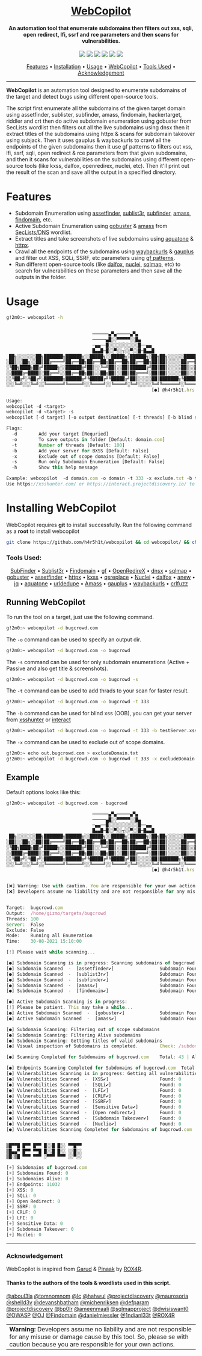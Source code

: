 <h1 align="center"><a href="https://github.com/h4r5h1t/webcopilot/">WebCopilot</a></h1>
<h4 align="center">An automation tool that enumerate subdomains then filters out xss, sqli, open redirect, lfi, ssrf and rce parameters and then scans for vulnerabilities.</h4>

<p align="center">
<a href="https://twitter.com/h4r5h1t_hrs"><img src="https://img.shields.io/twitter/follow/h4r5h1t_hrs?style=social"></a>
<a href="https://github.com/h4r5h1t?tab=followers"><img src="https://img.shields.io/github/followers/h4r5h1t?style=social"></a>
<a href="https://github.com/h4r5h1t/webcopilot/issues"><img src="https://img.shields.io/badge/contributions-welcome-brightgreen.svg?style=flat"></a>
<a href="https://github.com/h4r5h1t/webcopilot/blob/master/LICENSE"><img src="https://img.shields.io/badge/License-MIT-yellow.svg"></a>
<a href="#"><img src="https://img.shields.io/badge/Made%20with-Bash-1f425f.svg"></a>
<a href="#"><img src="https://madewithlove.org.in/badge.svg"></a>
</p>

<p align="center">
  <a href="#features">Features</a> •
  <a href="#installing-webCopilot">Installation</a> •
  <a href="#usage">Usage</a> •
  <a href="#running-webcopilot">WebCopilot</a> •
  <a href="#tools-used">Tools Used</a> •
  <a href="#acknowledgement">Acknowledgement</a>
</p>

---

**WebCopilot** is an automation tool designed to enumerate subdomains of the target and detect bugs using different open-source tools.

The script first enumerate all the subdomains of the given target domain using assetfinder, sublister, subfinder, amass, findomain, hackertarget, riddler and crt then do active subdomain enumeration using gobuster from SecLists wordlist then filters out all the live subdomains using dnsx then it extract titles of the subdomains using httpx & scans for subdomain takeover using subjack. Then it uses gauplus & waybackurls to crawl all the endpoints of the given subdomains then it use gf patterns to filters out xss, lfi, ssrf, sqli, open redirect & rce parameters from that given subdomains, and then it scans for vulnerabilities on the subdomains using different open-source tools (like kxss, dalfox, openredirex, nuclei, etc). Then it'll print out the result of the scan and save all the output in a specified directory. 

# Features

- Subdomain Enumeration using [assetfinder](https://github.com/tomnomnom/assetfinder), [sublist3r](https://github.com/aboul3la/Sublist3r), [subfinder](https://github.com/projectdiscovery/subfinder), [amass](https://github.com/OWASP/Amass), [findomain](https://github.com/Findomain/Findomain), etc.
- Active Subdomain Enumeration using [gobuster](https://github.com/OJ/gobuster) & [amass](https://github.com/OWASP/Amass) from [SecLists/DNS](https://github.com/danielmiessler/SecLists/tree/master/Discovery/DNS) wordlist.
- Extract titles and take screenshots of live subdomains using [aquatone](https://github.com/michenriksen/aquatone) & [httpx](https://github.com/projectdiscovery/httpx).
- Crawl all the endpoints of the subdomains using [waybackurls](https://github.com/tomnomnom/waybackurls) & [gauplus](https://github.com/bp0lr/gauplus) and filter out XSS, SQLi, SSRF, etc parameters using [gf patterns](https://github.com/tomnomnom/gf).
- Run different open-source tools (like [dalfox](https://github.com/hahwul/dalfox), [nuclei](https://github.com/projectdiscovery/nuclei), [sqlmap](https://github.com/sqlmapproject/sqlmap), etc) to search for vulnerabilities on these parameters and then save all the outputs in the folder.


# Usage
```bash
g!2m0:~ webcopilot -h
```

```js
             
                                ──────▄▀▄─────▄▀▄
                                ─────▄█░░▀▀▀▀▀░░█▄
                                ─▄▄──█░░░░░░░░░░░█──▄▄
                                █▄▄█─█░░▀░░┬░░▀░░█─█▄▄█
 ██╗░░░░░░░██╗███████╗██████╗░░█████╗░░█████╗░██████╗░██╗██╗░░░░░░█████╗░████████╗
░██║░░██╗░░██║██╔════╝██╔══██╗██╔══██╗██╔══██╗██╔══██╗██║██║░░░░░██╔══██╗╚══██╔══╝
░╚██╗████╗██╔╝█████╗░░██████╦╝██║░░╚═╝██║░░██║██████╔╝██║██║░░░░░██║░░██║░░░██║░░░
░░████╔═████║░██╔══╝░░██╔══██╗██║░░██╗██║░░██║██╔═══╝░██║██║░░░░░██║░░██║░░░██║░░░
░░╚██╔╝░╚██╔╝░███████╗██████╦╝╚█████╔╝╚█████╔╝██║░░░░░██║███████╗╚█████╔╝░░░██║░░░
░░░╚═╝░░░╚═╝░░╚══════╝╚═════╝░░╚════╝░░╚════╝░╚═╝░░░░░╚═╝╚══════╝░╚════╝░░░░╚═╝░░░
                                                      [●] @h4r5h1t.hrs | G!2m0

Usage:
webcopilot -d <target>
webcopilot -d <target> -s
webcopilot [-d target] [-o output destination] [-t threads] [-b blind server URL] [-x exclude domains]

Flags:  
  -d        Add your target [Requried]
  -o        To save outputs in folder [Default: domain.com]
  -t        Number of threads [Default: 100]
  -b        Add your server for BXSS [Default: False]
  -x        Exclude out of scope domains [Default: False]
  -s        Run only Subdomain Enumeration [Default: False]
  -h        Show this help message

Example: webcopilot  -d domain.com -o domain -t 333 -x exclude.txt -b testServer.xss
Use https://xsshunter.com/ or https://interact.projectdiscovery.io/ to get your server
```
# Installing WebCopilot

WebCopilot requires **git** to install successfully. Run the following command as a **root** to install webcopilot 

```bash
git clone https://github.com/h4r5h1t/webcopilot && cd webcopilot/ && chmod +x webcopilot install.sh && mv webcopilot /usr/bin/ && ./install.sh
```
### Tools Used:

<p align="center">
<a href="https://github.com/projectdiscovery/subfinder">SubFinder</a> • 
<a href="https://github.com/aboul3la/Sublist3r">Sublist3r</a> •
<a href="https://github.com/Findomain/Findomain">Findomain</a> •
<a href="https://github.com/tomnomnom/gf">gf</a> •
<a href="https://github.com/devanshbatham/OpenRedireX">OpenRedireX</a> •
<a href="https://github.com/projectdiscovery/dnsx">dnsx</a> •
<a href="https://github.com/sqlmapproject/sqlmap">sqlmap</a> •
<a href="https://github.com/OJ/gobuster">gobuster</a> •
<a href="https://github.com/tomnomnom/assetfinder">assetfinder</a> •
<a href="https://github.com/projectdiscovery/httpx">httpx</a> •
<a href="https://github.com/Emoe/kxss">kxss</a> •
<a href="https://github.com/tomnomnom/qsreplace">qsreplace</a> •
<a href="https://github.com/projectdiscovery/nuclei">Nuclei</a> •
<a href="https://github.com/hahwul/dalfox">dalfox</a> •
<a href="https://github.com/tomnomnom/anew">anew</a> •
<a href="https://github.com/stedolan/jq">jq</a> •
<a href="https://github.com/michenriksen/aquatone">aquatone</a> •
<a href="https://github.com/ameenmaali/urldedupe">urldedupe</a> •
<a href="https://github.com/OWASP/Amass">Amass</a> •
<a href="https://github.com/bp0lr/gauplus">gauplus</a> •
<a href="https://github.com/tomnomnom/waybackurls">waybackurls</a> •
<a href="https://github.com/dwisiswant0/crlfuzz">crlfuzz</a>
</p>

## Running WebCopilot
To run the tool on a target, just use the following command.
```bash
g!2m0:~ webcopilot -d bugcrowd.com
```
The `-o` command can be used to specify an output dir.
```bash
g!2m0:~ webcopilot -d bugcrowd.com -o bugcrowd
```
The `-s` command can be used for only subdomain enumerations (Active + Passive and also get title & screenshots).
```bash
g!2m0:~ webcopilot -d bugcrowd.com -o bugcrowd -s 
```
The `-t` command can be used to add thrads to your scan for faster result.
```bash
g!2m0:~ webcopilot -d bugcrowd.com -o bugcrowd -t 333 
```
The `-b` command can be used for blind xss (OOB), you can get your server from [xsshunter](https://xsshunter.com/) or [interact](https://interact.projectdiscovery.io/)
```bash 
g!2m0:~ webcopilot -d bugcrowd.com -o bugcrowd -t 333 -b testServer.xss
```
The `-x` command can be used to exclude out of scope domains.
```bash
g!2m0:~ echo out.bugcrowd.com > excludeDomain.txt
g!2m0:~ webcopilot -d bugcrowd.com -o bugcrowd -t 333 -x excludeDomain.txt -b testServer.xss
```
## Example
Default options looks like this:
```bash
g!2m0:~ webcopilot -d bugcrowd.com - bugcrowd
```

```js
                                ──────▄▀▄─────▄▀▄
                                ─────▄█░░▀▀▀▀▀░░█▄
                                ─▄▄──█░░░░░░░░░░░█──▄▄
                                █▄▄█─█░░▀░░┬░░▀░░█─█▄▄█
 ██╗░░░░░░░██╗███████╗██████╗░░█████╗░░█████╗░██████╗░██╗██╗░░░░░░█████╗░████████╗
░██║░░██╗░░██║██╔════╝██╔══██╗██╔══██╗██╔══██╗██╔══██╗██║██║░░░░░██╔══██╗╚══██╔══╝
░╚██╗████╗██╔╝█████╗░░██████╦╝██║░░╚═╝██║░░██║██████╔╝██║██║░░░░░██║░░██║░░░██║░░░
░░████╔═████║░██╔══╝░░██╔══██╗██║░░██╗██║░░██║██╔═══╝░██║██║░░░░░██║░░██║░░░██║░░░
░░╚██╔╝░╚██╔╝░███████╗██████╦╝╚█████╔╝╚█████╔╝██║░░░░░██║███████╗╚█████╔╝░░░██║░░░
░░░╚═╝░░░╚═╝░░╚══════╝╚═════╝░░╚════╝░░╚════╝░╚═╝░░░░░╚═╝╚══════╝░╚════╝░░░░╚═╝░░░
                                                      [●] @h4r5h1t.hrs | G!2m0


[❌] Warning: Use with caution. You are responsible for your own actions.
[❌] Developers assume no liability and are not responsible for any misuse or damage cause by this tool.


Target:  bugcrowd.com
Output:  /home/gizmo/targets/bugcrowd
Threads: 100
Server:  False
Exclude: False
Mode:    Running all Enumeration
Time:    30-08-2021 15:10:00

[!] Please wait while scanning...

[●] Subdomain Scanning is in progress: Scanning subdomains of bugcrowd.com
[●] Subdomain Scanned  -  [assetfinder✔]                 Subdomain Found: 34
[●] Subdomain Scanned  -  [sublist3r✔]                   Subdomain Found: 29
[●] Subdomain Scanned  -  [subfinder✔]                   Subdomain Found: 54
[●] Subdomain Scanned  -  [amass✔]                       Subdomain Found: 43
[●] Subdomain Scanned  -  [findomain✔]                   Subdomain Found: 27

[●] Active Subdomain Scanning is in progress:
[!] Please be patient. This may take a while...
[●] Active Subdomain Scanned  -  [gobuster✔]             Subdomain Found: 11
[●] Active Subdomain Scanned  -  [amass✔]                Subdomain Found: 0

[●] Subdomain Scanning: Filtering out of scope subdomains
[●] Subdomain Scanning: Filtering Alive subdomains
[●] Subdomain Scanning: Getting titles of valid subdomains
[●] Visual inspection of Subdomains is completed.        Check: /subdomains/aquatone/

[●] Scanning Completed for Subdomains of bugcrowd.com    Total: 43 | Alive: 30

[●] Endpoints Scanning Completed for Subdomains of bugcrowd.com  Total: 11032
[●] Vulnerabilities Scanning is in progress: Getting all vulnerabilities of bugcrowd.com
[●] Vulnerabilities Scanned  -  [XSS✔]                   Found: 0
[●] Vulnerabilities Scanned  -  [SQLi✔]                  Found: 0
[●] Vulnerabilities Scanned  -  [LFI✔]                   Found: 0
[●] Vulnerabilities Scanned  -  [CRLF✔]                  Found: 0
[●] Vulnerabilities Scanned  -  [SSRF✔]                  Found: 0
[●] Vulnerabilities Scanned  -  [Sensitive Data✔]        Found: 0
[●] Vulnerabilities Scanned  -  [Open redirect✔]         Found: 0
[●] Vulnerabilities Scanned  -  [Subdomain Takeover✔]    Found: 0
[●] Vulnerabilities Scanned  -  [Nuclie✔]                Found: 0
[●] Vulnerabilities Scanning Completed for Subdomains of bugcrowd.com    Check: /vulnerabilities/


▒█▀▀█ █▀▀ █▀▀ █░░█ █░░ ▀▀█▀▀
▒█▄▄▀ █▀▀ ▀▀█ █░░█ █░░ ░░█░░
▒█░▒█ ▀▀▀ ▀▀▀ ░▀▀▀ ▀▀▀ ░░▀░░

[+] Subdomains of bugcrowd.com
[+] Subdomains Found: 0
[+] Subdomains Alive: 0
[+] Endpoints: 11032
[+] XSS: 0
[+] SQLi: 0
[+] Open Redirect: 0
[+] SSRF: 0
[+] CRLF: 0
[+] LFI: 0
[+] Sensitive Data: 0
[+] Subdomain Takeover: 0
[+] Nuclei: 0

```
---

### Acknowledgement
WebCopilot is inspired from [Garud](https://github.com/R0X4R/Garud) & [Pinaak](https://github.com/R0X4R/Pinaak) by [ROX4R](https://github.com/R0X4R/).  

#### Thanks to the authors of the tools & wordlists used in this script.

[@aboul3la](https://github.com/aboul3la) [@tomnomnom](https://github.com/tomnomnom) [@lc](https://github.com/lc) [@hahwul](https://github.com/hahwul) [@projectdiscovery](https://github.com/projectdiscovery) [@maurosoria](https://github.com/maurosoria) [@shelld3v](https://github.com/shelld3v) [@devanshbatham](https://github.com/devanshbatham) [@michenriksen](https://github.com/michenriksen) [@defparam](https://github.com/defparam/) [@projectdiscovery](https://github.com/projectdiscovery) [@bp0lr](https://github.com/bp0lr/) [@ameenmaali](https://github.com/ameenmaali) [@sqlmapproject](https://github.com/sqlmapproject/sqlmap) [@dwisiswant0](https://github.com/dwisiswant0) [@OWASP](https://github.com/OWASP/) [@OJ](https://github.com/OJ/) [@Findomain](https://github.com/Findomain/Findomain) [@danielmiessler](https://github.com/danielmiessler) [@1ndianl33t](https://github.com/1ndianl33t) [@ROX4R](https://github.com/R0X4R/)

<table>
<td>
<b>Warning:</b> Developers assume no liability and are not responsible for any misuse or damage cause by this tool. So, please se with caution because you are responsible for your own actions.
</td>
</table>
